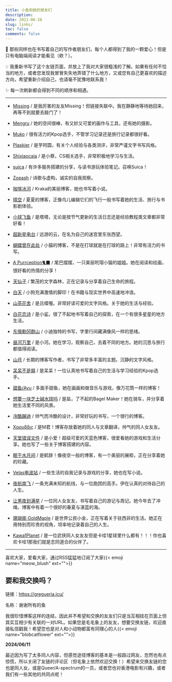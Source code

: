 ```yaml
---
title: 小鱼和她的朋友们
description:
date: 2021-06-28
slug: links/
toc: false
comments: false
---
```


<style>
.post-meta {
  display: none;
}
.post div[style] {
  display: none;
}

.content li::marker {
  content: "♡  ";
  color: var(--primary-alt);
}

a.link--external::after {
    content: " | ";
    padding: 0 0em; /* 调整间距大小 */
}
a.link--external:last-child::after {
    content: none;
}
</style>

<script>
document.addEventListener("DOMContentLoaded", function() {
    var articleContent = document.querySelector(".post-content");

    var items = articleContent.querySelectorAll("ul li");

    var itemsArray = Array.from(items);

    for (var i = itemsArray.length - 1; i > 0; i--) {
        var j = Math.floor(Math.random() * (i + 1));
        var temp = itemsArray[i].innerHTML;
        itemsArray[i].innerHTML = itemsArray[j].innerHTML;
        itemsArray[j].innerHTML = temp;
    }

    for (var i = 6; i < itemsArray.length; i += 7) {
        var hr = document.createElement("hr");
        itemsArray[i].parentNode.insertBefore(hr, itemsArray[i].nextSibling);
    }
});
</script>

💖 那些同样也在书写着自己的写作者朋友们，每个人都得到了我的一颗爱心！但是只有电脑端阅读才能看见（欸？）。

💡 我重新书写了这个友链页面，并放上了我对大家很粗浅的了解。如果有任何不恰当的地方，或者您发现我冒冒失失地弄错了什么地方，又或您有自己更喜欢的描述方向，希望重新介绍自己，也请毫不犹豫地联系我！

✨ 每一次刷新都会得到不同的顺序和相遇。

---

- [Missing](https://www.missingid.cloud/) / 是我厉害的友友Missing！但链接失联中。我在静静地等待她回来，再等不到就要去敲门了！

- [Mengru](https://mengru.space/) / 她的空间很棒，有又妙又可爱的画作与工具，还有她的摄影。

- [Muko](https://oaad.iceco.icu/) / 很有活力的Kpop选手，不管学习记录还是旅行记录都很好看。

- [Plaskier](https://blog.plaskier.icu/) / 是芋阿圆，有关个人经验与各类测评，非常严谨文字书写风格。

- [Shixiaocaia](https://shixiaocaia.fun) / 是小蔡，CS相关选手，非常积极地学习与生活。

- [suica](https://suicablog.cobaltkiss.blue) / 有许多服务搭建的分享，与读书游玩体验笔记。召唤Suica！

- [Zoeash](https://writee.org/zoeash/) / 诗歌与虚构，诚实的自我观察。

- [咖啡冰河](https://blog.mysto.cyou) / Kraka的美丽博客，她也书写着小说。

- [晴空](https://www.summeringway.icu/) / 夏夏的博客，正像鸟儿编辑它们的飞行一般书写着她的生活、旅行与书影剧体验。

- [小球飞鱼](https://mantyke.icu/) / 是塔塔，无论是按节气更新的生活日志还是经验教程类文章都非常好看！

- [超新星电台](https://supernovaradio.live/) / 远游的云，在名为自己的迷宫里东张西望。

- [蝴蝶曾在此处](https://write.c7.io/tyou/) / 小猫的博客，不是在打球就是在打球的路上！非常有活力的书写。

- [A Purrception🐈‍⬛](https://tortie.me/) / 尾巴摆摆，一只美丽玳瑁小猫的姐姐。她在阅读和绘画，很好看的热情的分享！

- [天仙子](https://tianxianzi.me/) / 繁茂的文字森林，正在记录与分享着自己生命的旅程。

- [白天](https://luoshui.icu/) / 小狗充满激情的脚印！在书籍与现实世界中高速地冲浪。

- [山茶花舍](https://irithys.com/) / 是吕楪喔。非常好读可爱的文字风格。关于她的生活与经验。

- [白花恋诗](https://trails-of-isara.vercel.app/) / 是小鲨。很了不起地书写着自己的探索，在一个有很多星星的地方生活。

- [东俄勒冈群山](https://houdini.eu.org/) / 小迪独特的书写，字里行间藏满像风一样的思绪。

- [昼河万里](https://tothemoonriver.icu/) / 是小河。她在学习，观察自己，去着不同的地方。她的沉思与旅行都值得阅读。

-  [山月](https://sanguok.com/) / 长期的博客写作者，书写了非常多丰富的主题。沉静的文字风格。

- [呆呆不是槑](http://graugris.icu/) / 是呆呆！一位认真地书写着自己的生活与学习经验的Kpop选手。

- [甜鱼/Ayu](https://ayu.land) / 多面手甜鱼，她在画画和做音乐与游戏，像万花筒一样的博客！

- [想要一块芝士碱水球吗](https://sunnkynews.icu/) / 是盐，了不起的Bagel Maker！她在骑车，并分享着她生活里不同的风景。

- [冷酷蹦迪](https://www.hezicola.com/) / 帅气而冷酷的设计，非常好玩的书写，一个很行的博客。

- [Χαρυβδις](https://kharybdism.xyz/) / 是M君！博客存放着她的同人与文章翻译，帅气的同人女友友。

- [天堂错误文件](https://naturaleki.one/) / 是小爱！超级可爱的天蓝色博客，很爱看她的游戏和生活分享。她也写了一些关于博客搭建的内容。

- [眠于水月间](https://sleepymoon.cyou) / 是鹤辞！像夜空一般的博客，有一个美丽的展柜，正在分享着她的珍藏。

- [Velas电波站](https://www.velasx.com) / 一些生活的自我记录与游戏的分享，她也在写小说。

-  [夜航南飞](https://banshou-air.netlify.app/) / 一条充满未知的航线，与一位跑团的高手。伊在认真的对待自己的人生。

-  [让黑夜划满星](https://www.rouroupuppy.top/) / 一位同人女友友，书写着自己的游记与周记。她今年去了冲绳，博客中有着一个很好的春夏与湛蓝的海。

- [珊瑚阁 GoldMaple](https://goldmaple.info/) / 是世界公民小金，正在写着关于驻西非的生活。她正在用特别而珍贵的视角，坦率地记录着自己的人生。

- [Kawa1Planet](https://kawa1planet.fun/) / 是一位武侠同人女友友但是卡哇1星球里什么都有！！！你也喜欢卡哇1那我们就是志同道合的伙伴了。

---

喜欢大家，爱看大家，通过RSS猛猛地订阅了大家{{< emoji name="meow_blush" ext="">}}

## 要和我交换吗？

链接：https://gregueria.icu/

名称：谢谢所有的鱼

我很珍惜博客这样的连结，因此并不希望和交换的友友们只是当互相挂在页面上但其实互相少有关联的一对URL。如果您是毛毛象上的友友，想要交换友链，欢迎直接私信戳我！希望您也是对人和小动物都富有同理心的人{{< emoji name="blobcatflower" ext="">}}

**2024/06/11**

最近因为写了太多同人内容，但感觉途径博客的基本是一般路过网友，忽然也有点惊慌，所以关闭了友链的评论区（但毛象上依然欢迎交换！）希望来交换友链的您也是同人女，或是Queer/A-spectrum的一员，或者您也对香港电影有兴趣，或者我们有一些其他的共同点呢！